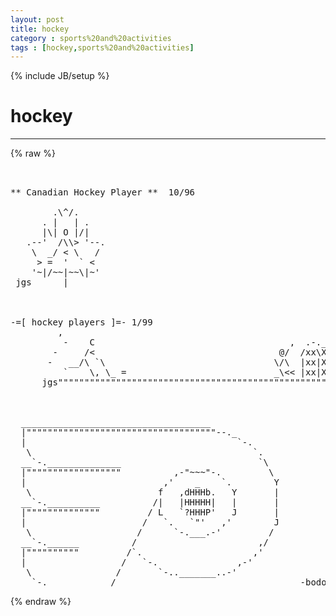 ```yaml
---
layout: post
title: hockey
category : sports%20and%20activities
tags : [hockey,sports%20and%20activities]
---
```

{% include JB/setup %}
# hockey
---
{% raw %}
<pre>


** Canadian Hockey Player **  10/96
                    
        .\^/.        
      . |   | .      
      |\| O |/|       
   .--&#039;  /\\&gt; &#039;--.    
    \  _/ &lt; \   /      
     &gt; =  &#039;  ` &lt;      
    &#039;~|/~~|~~\|~&#039;    
 jgs      |

 

-=[ hockey players ]=- 1/99
         ,
          -    C                                     ,  .-.___
        -     /&lt;                                   @/  /xx\XXX\
       -   __/\ `\                                \/\  |xx|XXX|
          `    \, \_ =                            _\&lt;&lt; |xx|XXX|
      jgs&quot;&quot;&quot;&quot;&quot;&quot;&quot;&quot;&quot;&quot;&quot;&quot;&quot;&quot;&quot;&quot;&quot;&quot;&quot;&quot;&quot;&quot;&quot;&quot;&quot;&quot;&quot;&quot;&quot;&quot;&quot;&quot;&quot;&quot;&quot;&quot;&quot;&quot;&quot;&quot;&quot;&quot;&quot;&quot;&quot;&quot;&quot;&quot;&quot;&quot;&quot;&quot;&quot;&quot;&quot;



  ____________________________________
  |&quot;&quot;&quot;&quot;&quot;&quot;&quot;&quot;&quot;&quot;&quot;&quot;&quot;&quot;&quot;&quot;&quot;&quot;&quot;&quot;&quot;&quot;&quot;&quot;&quot;&quot;&quot;&quot;&quot;&quot;&quot;&quot;&quot;&quot;&quot;&quot;--._
  |                                        `-.
   \                                          `.
  __`-.______________                          `\
  |&quot;&quot;&quot;&quot;&quot;&quot;&quot;&quot;&quot;&quot;&quot;&quot;&quot;&quot;&quot;&quot;&quot;&quot;          ,-&quot;~~~&quot;-.         \
  |                          ,&#039;    _    `.        Y
   \                        f   ,dHHHb.   Y       |
  __`-.__________          /|   |HHHHH|   |       |
  |&quot;&quot;&quot;&quot;&quot;&quot;&quot;&quot;&quot;&quot;&quot;&quot;&quot;&quot;         / L   `?HHHP&#039;   J       |
  |                      /   `.   `&quot;&#039;   ,&#039;        J
   \                    /      `-.___.-&#039;         / 
  __`-.______          /                       ,/
  |&quot;&quot;&quot;&quot;&quot;&quot;&quot;&quot;&quot;&quot;         /`.                     ,&#039;
  |                  /   `-.               ,-&#039;
   \                /       `-.._______..-&#039;
    `-.____________/                                   -bodom- </pre>
{% endraw %}
